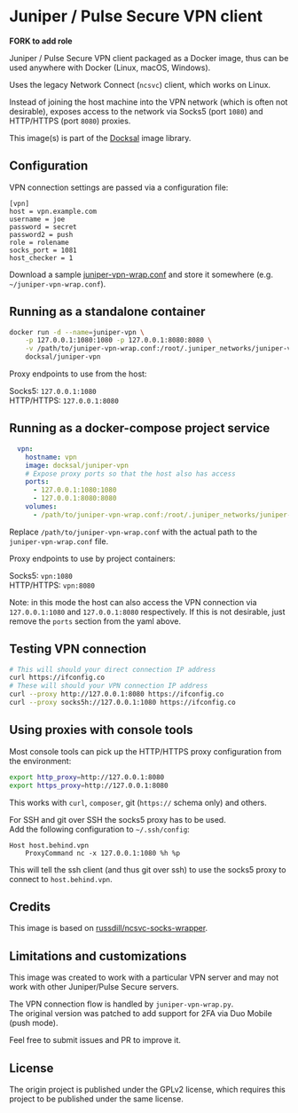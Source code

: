 # Juniper / Pulse Secure VPN client

**FORK to add role**

Juniper / Pulse Secure VPN client packaged as a Docker image, thus can be used anywhere with Docker (Linux, macOS, Windows).

Uses the legacy Network Connect (`ncsvc`) client, which works on Linux.

Instead of joining the host machine into the VPN network (which is often not desirable), exposes access to the network 
via Socks5 (port `1080`) and HTTP/HTTPS (port `8080`) proxies.

This image(s) is part of the [Docksal](http://docksal.io) image library.


## Configuration

VPN connection settings are passed via a configuration file:

```
[vpn]
host = vpn.example.com
username = joe
password = secret
password2 = push
role = rolename
socks_port = 1081
host_checker = 1
```

Download a sample [juniper-vpn-wrap.conf](juniper-vpn-wrap.conf) and store it somewhere (e.g. `~/juniper-vpn-wrap.conf`).


## Running as a standalone container

```bash
docker run -d --name=juniper-vpn \
	-p 127.0.0.1:1080:1080 -p 127.0.0.1:8080:8080 \
	-v /path/to/juniper-vpn-wrap.conf:/root/.juniper_networks/juniper-vpn-wrap.conf \
	docksal/juniper-vpn
```

Proxy endpoints to use from the host:

Socks5:		`127.0.0.1:1080`  
HTTP/HTTPS:	`127.0.0.1:8080` 


## Running as a docker-compose project service

```yaml
  vpn:
    hostname: vpn
    image: docksal/juniper-vpn
    # Expose proxy ports so that the host also has access 
    ports:
      - 127.0.0.1:1080:1080
      - 127.0.0.1:8080:8080
    volumes:
      - /path/to/juniper-vpn-wrap.conf:/root/.juniper_networks/juniper-vpn-wrap.conf
```

Replace `/path/to/juniper-vpn-wrap.conf` with the actual path to the `juniper-vpn-wrap.conf` file.

Proxy endpoints to use by project containers:

Socks5:		`vpn:1080`  
HTTP/HTTPS:	`vpn:8080`

Note: in this mode the host can also access the VPN connection via `127.0.0.1:1080` and `127.0.0.1:8080` respectively. 
If this is not desirable, just remove the `ports` section from the yaml above.  


## Testing VPN connection

```bash
# This will should your direct connection IP address
curl https://ifconfig.co
# These will should your VPN connection IP address
curl --proxy http://127.0.0.1:8080 https://ifconfig.co 
curl --proxy socks5h://127.0.0.1:1080 https://ifconfig.co
```


## Using proxies with console tools 

Most console tools can pick up the HTTP/HTTPS proxy configuration from the environment: 

```bash
export http_proxy=http://127.0.0.1:8080
export https_proxy=http://127.0.0.1:8080
```

This works with `curl`, `composer`, git (`https://` schema only) and others.

For SSH and git over SSH the socks5 proxy has to be used.  
Add the following configuration to `~/.ssh/config`:

```apacheconfig
Host host.behind.vpn
	ProxyCommand nc -x 127.0.0.1:1080 %h %p
```

This will tell the ssh client (and thus git over ssh) to use the socks5 proxy to connect to `host.behind.vpn`. 


## Credits

This image is based on [russdill/ncsvc-socks-wrapper](https://github.com/russdill/ncsvc-socks-wrapper).  


## Limitations and customizations

This image was created to work with a particular VPN server and may not work with other Juniper/Pulse Secure servers. 

The VPN connection flow is handled by `juniper-vpn-wrap.py`.  
The original version was patched to add support for 2FA via Duo Mobile (push mode).

Feel free to submit issues and PR to improve it.


## License 

The origin project is published under the GPLv2 license, which requires this project to be published under the same license.
